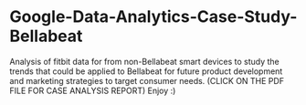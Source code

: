 # Google-Data-Analytics-Case-Study-Bellabeat
Analysis of fitbit data for from non-Bellabeat smart devices to study the trends that could be applied to Bellabeat for future product development and marketing strategies to target consumer needs. (CLICK ON THE PDF FILE FOR CASE ANALYSIS REPORT) Enjoy :)

